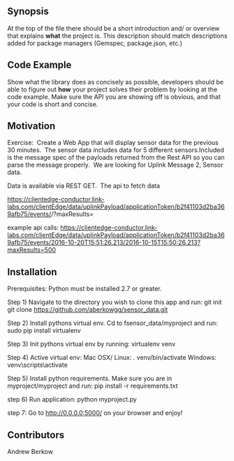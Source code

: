 ## Synopsis

At the top of the file there should be a short introduction and/ or overview that explains **what** the project is. This description should match descriptions added for package managers (Gemspec, package.json, etc.)

## Code Example

Show what the library does as concisely as possible, developers should be able to figure out **how** your project solves their problem by looking at the code example. Make sure the API you are showing off is obvious, and that your code is short and concise.

## Motivation

Exercise:  Create a Web App that will display sensor data for the previous 30 minutes.  The sensor data includes data for 5 different sensors.Included is the message spec of the payloads returned from the Rest API so you can parse the message properly.  We are looking for Uplink Message 2, Sensor data.  

Data is available via REST GET.  The api to fetch data

https://clientedge-conductor.link-labs.com/clientEdge/data/uplinkPayload/applicationToken/b2f41103d2ba369afb75/events/<beforeTime>/<afterTime>?maxResults=<maxResultCount>

example api calls:
https://clientedge-conductor.link-labs.com/clientEdge/data/uplinkPayload/applicationToken/b2f41103d2ba369afb75/events/2016-10-20T15:51:26.213/2016-10-15T15:50:26.213?maxResults=500


## Installation

Prerequisites: 
Python must be installed 2.7 or greater. 

Step 1) Navigate to the directory you wish to clone this app and run:
	git init
	git clone https://github.com/aberkowgg/sensor_data.git

Step 2) Install pythons virtual env. Cd to fsensor_data/myproject and run:
	sudo pip install virtualenv

Step 3) Init pythons virtual env by running:
	virtualenv venv

Step 4) Active virtual env:
	Mac OSX/ Linux:
		. venv/bin/activate
	Windows:
		venv\scripts\activate

Step 5) Install python requirements. Make sure you are in myproject/myproject and run: 
	pip install -r requirements.txt

step 6) Run application: 
	python myproject.py

step 7: Go to http://0.0.0.0:5000/ on your browser and enjoy!


## Contributors

Andrew Berkow


